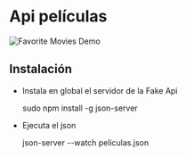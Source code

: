 # Api películas

![Favorite Movies Demo](favoritemovies.gif)

## Instalación

- Instala en global el servidor de la Fake Api

  sudo npm install -g json-server

- Ejecuta el json

  json-server --watch peliculas.json
